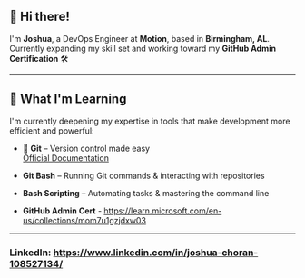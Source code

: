 ## 👋 Hi there!

I'm **Joshua**, a DevOps Engineer at **Motion**, based in **Birmingham, AL**.  
Currently expanding my skill set and working toward my **GitHub Admin Certification** 🛠️

---

## 🧠 What I'm Learning

I'm currently deepening my expertise in tools that make development more efficient and powerful:

- 🔧 **Git** – Version control made easy  
  [Official Documentation](https://git-scm.com/doc)

- **Git Bash** – Running Git commands & interacting with repositories

- **Bash Scripting** – Automating tasks & mastering the command line

- **GitHub Admin Cert** - https://learn.microsoft.com/en-us/collections/mom7u1gzjdxw03 

---


### LinkedIn: https://www.linkedin.com/in/joshua-choran-108527134/ 

<!--
**JLChoran/JLChoran** is a ✨ _special_ ✨ repository because its `README.md` (this file) appears on your GitHub profile.

Here are some ideas to get you started:

- 🔭 I’m currently working on ...
- 🌱 I’m currently learning ...
- 👯 I’m looking to collaborate on ...
- 🤔 I’m looking for help with ...
- 💬 Ask me about ...
- 📫 How to reach me: ...
- 😄 Pronouns: ...
- ⚡ Fun fact: ...
-->
